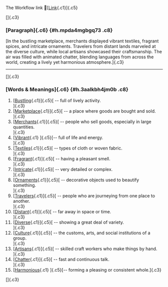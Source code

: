 The Workflow link
👏[[Link](https://www.google.com/url?q=http://www.google.com&sa=D&source=editors&ust=1755877391267772&usg=AOvVaw0iJEdpPBEUyj5lGnVn5qEG){.c1}]{.c5}

[]{.c3}

### [Paragraph]{.c6} {#h.mpda4mgbgq73 .c8}

[In the bustling marketplace, merchants displayed vibrant textiles,
fragrant spices, and intricate ornaments. Travelers from distant lands
marveled at the diverse culture, while local artisans showcased their
craftsmanship. The air was filled with animated chatter, blending
languages from across the world, creating a lively yet harmonious
atmosphere.]{.c3}

------------------------------------------------------------------------

[]{.c3}

### [Words & Meanings]{.c6} {#h.3aalkbh4jm0b .c8}

1.  [[Bustling](https://www.google.com/url?q=http://www.google.com&sa=D&source=editors&ust=1755877391268691&usg=AOvVaw2KLQsy7jVkGRXoDEmTJph-){.c1}]{.c5}[ --
    full of lively activity.\
    ]{.c3}
2.  [[Marketplace](https://www.google.com/url?q=http://www.google.com&sa=D&source=editors&ust=1755877391268864&usg=AOvVaw0GzU--2pwf5r-4v7arLwXp){.c1}]{.c5}[ --
    a place where goods are bought and sold.\
    ]{.c3}
3.  [[Merchants](https://www.google.com/url?q=http://www.google.com&sa=D&source=editors&ust=1755877391269059&usg=AOvVaw1_Ng0CeI9XsqYxvZhvR0J4){.c1}]{.c5}[ --
    people who sell goods, especially in large quantities.\
    ]{.c3}
4.  [[Vibrant](https://www.google.com/url?q=http://www.google.com&sa=D&source=editors&ust=1755877391269265&usg=AOvVaw3U8ZB1UQUBplfTAoCo68Go){.c1}
    ]{.c5}[-- full of life and energy.\
    ]{.c3}
5.  [[Textiles](https://www.google.com/url?q=http://www.google.com&sa=D&source=editors&ust=1755877391269384&usg=AOvVaw0Yl2lBEC8bWQ7ZyRiuoLji){.c1}]{.c5}[ --
    types of cloth or woven fabric.\
    ]{.c3}
6.  [[Fragrant](https://www.google.com/url?q=http://www.google.com&sa=D&source=editors&ust=1755877391269531&usg=AOvVaw0nz63Y8XXq0ItO76wDUB7v){.c1}]{.c5}[ --
    having a pleasant smell.\
    ]{.c3}
7.  [[Intricate](https://www.google.com/url?q=http://www.google.com&sa=D&source=editors&ust=1755877391269644&usg=AOvVaw0hPG487gPUJ_bSmNu7M7DR){.c1}]{.c5}[ --
    very detailed or complex.\
    ]{.c3}
8.  [[Ornaments](https://www.google.com/url?q=http://www.google.com&sa=D&source=editors&ust=1755877391269792&usg=AOvVaw2fLOyKOCrIkcPNCD_Uaa5d){.c1}]{.c5}[ --
    decorative objects used to beautify something.\
    ]{.c3}
9.  [[Travelers](https://www.google.com/url?q=http://www.google.com&sa=D&source=editors&ust=1755877391269922&usg=AOvVaw3VzF7duWM7MhdTvMz_Nq40){.c1}]{.c5}[ --
    people who are journeying from one place to another.\
    ]{.c3}
10. [[Distant](https://www.google.com/url?q=http://www.google.com&sa=D&source=editors&ust=1755877391270055&usg=AOvVaw2CbLqpdkwc2psO6G7pLkcS){.c1}]{.c5}[ --
    far away in space or time.\
    ]{.c3}
11. [[Diverse](https://www.google.com/url?q=http://www.google.com&sa=D&source=editors&ust=1755877391270172&usg=AOvVaw0WtK4Tlporenfam99HT4qG){.c1}]{.c5}[ --
    showing a great deal of variety.\
    ]{.c3}
12. [[Culture](https://www.google.com/url?q=http://www.google.com&sa=D&source=editors&ust=1755877391270288&usg=AOvVaw3cdH9CdYckgKCkVLtTrcyd){.c1}]{.c5}[ --
    the customs, arts, and social institutions of a group.\
    ]{.c3}
13. [[Artisans](https://www.google.com/url?q=http://www.google.com&sa=D&source=editors&ust=1755877391270499&usg=AOvVaw0iFA2mA2Agh1nkyWBL5m2L){.c1}]{.c5}[ --
    skilled craft workers who make things by hand.\
    ]{.c3}
14. [[Chatter](https://www.google.com/url?q=http://www.google.com&sa=D&source=editors&ust=1755877391270637&usg=AOvVaw3T9LUOVbuUDkEDEbX1o910){.c1}]{.c5}[ --
    fast and continuous talk.\
    ]{.c3}
15. [[Harmonious](https://www.google.com/url?q=http://www.google.com&sa=D&source=editors&ust=1755877391270750&usg=AOvVaw2B0n7HyEoCfvZJu2ZC2NAO){.c1}
    ]{.c5}[-- forming a pleasing or consistent whole.]{.c3}

[]{.c3}
